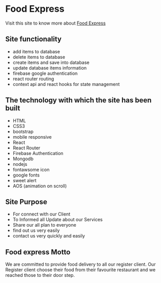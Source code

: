 # Food Express

Visit this site to know more about [Food Express](https://foodexpress-76cd4.web.app/)


## Site functionality
- add items to database
- delete items to database
- create items and save into database
- update database items information
- firebase google authentication
- react router routing
- context api and react hooks for state management

## The technology with which the site has been built
- HTML
- CSS3
- bootstrap
- mobile responsive
- React
- React Router
- Firebase Authentication
- Mongodb
- nodejs
- fontawsome icon
- google fonts
- sweet alert
- AOS (animation on scroll)

## Site Purpose
- For connect with our Client
- To Informed all Update about our Services
- Share our all plan to everyone
- find out us very easily
- contact us very quickly and easily

## Food express Motto
We are committed to provide food delivery to all our register client. Our Register client choose their food from their favourite restaurant and we reached those to their door step.

